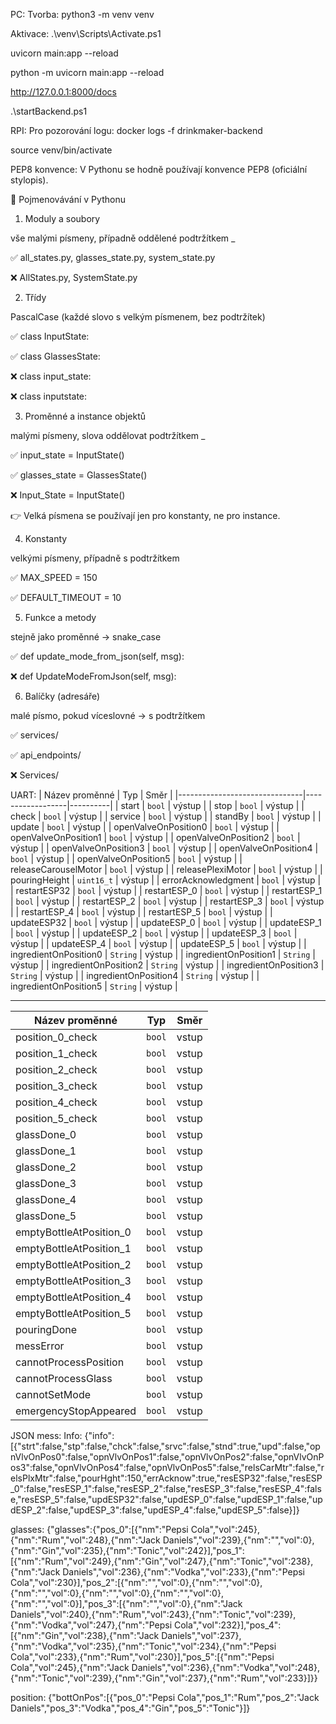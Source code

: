 PC:
Tvorba:
python3 -m venv venv

Aktivace:
.\venv\Scripts\Activate.ps1

uvicorn main:app --reload

python -m uvicorn main:app --reload

http://127.0.0.1:8000/docs

.\startBackend.ps1


RPI:
Pro pozorování logu:
docker logs -f drinkmaker-backend

source venv/bin/activate


PEP8 konvence:
V Pythonu se hodně používají konvence PEP8 (oficiální stylopis).

🔹 Pojmenovávání v Pythonu
1. Moduly a soubory

vše malými písmeny, případně oddělené podtržítkem _

✅ all_states.py, glasses_state.py, system_state.py

❌ AllStates.py, SystemState.py

2. Třídy

PascalCase (každé slovo s velkým písmenem, bez podtržítek)

✅ class InputState:

✅ class GlassesState:

❌ class input_state:

❌ class inputstate:

3. Proměnné a instance objektů

malými písmeny, slova oddělovat podtržítkem _

✅ input_state = InputState()

✅ glasses_state = GlassesState()

❌ Input_State = InputState()

👉 Velká písmena se používají jen pro konstanty, ne pro instance.

4. Konstanty

velkými písmeny, případně s podtržítkem

✅ MAX_SPEED = 150

✅ DEFAULT_TIMEOUT = 10

5. Funkce a metody

stejně jako proměnné → snake_case

✅ def update_mode_from_json(self, msg):

❌ def UpdateModeFromJson(self, msg):

6. Balíčky (adresáře)

malé písmo, pokud víceslovné → s podtržítkem

✅ services/

✅ api_endpoints/

❌ Services/

UART:
| Název proměnné                | Typ              | Směr     |
|-------------------------------|------------------|----------|
| start                         | `bool`           | výstup   | 
| stop                          | `bool`           | výstup   | 
| check                         | `bool`           | výstup   | 
| service                       | `bool`           | výstup   | 
| standBy                       | `bool`           | výstup   | 
| update                        | `bool`           | výstup   | 
| openValveOnPosition0          | `bool`           | výstup   | 
| openValveOnPosition1          | `bool`           | výstup   | 
| openValveOnPosition2          | `bool`           | výstup   | 
| openValveOnPosition3          | `bool`           | výstup   | 
| openValveOnPosition4          | `bool`           | výstup   | 
| openValveOnPosition5          | `bool`           | výstup   | 
| releaseCarouselMotor          | `bool`           | výstup   | 
| releasePlexiMotor             | `bool`           | výstup   | 
| pouringHeight                 | `uint16_t`       | výstup   | 
| errorAcknowledgment           | `bool`           | výstup   | 
| restartESP32                  | `bool`           | výstup   | 
| restartESP_0                  | `bool`           | výstup   | 
| restartESP_1                  | `bool`           | výstup   | 
| restartESP_2                  | `bool`           | výstup   | 
| restartESP_3                  | `bool`           | výstup   | 
| restartESP_4                  | `bool`           | výstup   | 
| restartESP_5                  | `bool`           | výstup   | 
| updateESP32                   | `bool`           | výstup   | 
| updateESP_0                   | `bool`           | výstup   | 
| updateESP_1                   | `bool`           | výstup   | 
| updateESP_2                   | `bool`           | výstup   | 
| updateESP_3                   | `bool`           | výstup   | 
| updateESP_4                   | `bool`           | výstup   | 
| updateESP_5                   | `bool`           | výstup   | 
| ingredientOnPosition0         | `String`         | výstup   | 
| ingredientOnPosition1         | `String`         | výstup   | 
| ingredientOnPosition2         | `String`         | výstup   | 
| ingredientOnPosition3         | `String`         | výstup   | 
| ingredientOnPosition4         | `String`         | výstup   | 
| ingredientOnPosition5         | `String`         | výstup   | 

---------------------------------------------------------------
| Název proměnné                | Typ              | Směr     |
|-------------------------------|------------------|----------|
| position_0_check              | `bool`           | vstup    | 
| position_1_check              | `bool`           | vstup    | 
| position_2_check              | `bool`           | vstup    | 
| position_3_check              | `bool`           | vstup    | 
| position_4_check              | `bool`           | vstup    | 
| position_5_check              | `bool`           | vstup    | 
| glassDone_0                   | `bool`           | vstup    | 
| glassDone_1                   | `bool`           | vstup    | 
| glassDone_2                   | `bool`           | vstup    | 
| glassDone_3                   | `bool`           | vstup    | 
| glassDone_4                   | `bool`           | vstup    | 
| glassDone_5                   | `bool`           | vstup    | 
| emptyBottleAtPosition_0       | `bool`           | vstup    | 
| emptyBottleAtPosition_1       | `bool`           | vstup    | 
| emptyBottleAtPosition_2       | `bool`           | vstup    | 
| emptyBottleAtPosition_3       | `bool`           | vstup    | 
| emptyBottleAtPosition_4       | `bool`           | vstup    | 
| emptyBottleAtPosition_5       | `bool`           | vstup    | 
| pouringDone                   | `bool`           | vstup    | 
| messError                     | `bool`           | vstup    | 
| cannotProcessPosition         | `bool`           | vstup    | 
| cannotProcessGlass            | `bool`           | vstup    | 
| cannotSetMode                 | `bool`           | vstup    | 
| emergencyStopAppeared         | `bool`           | vstup    | 

JSON mess:
Info:
{"info":[{"strt":false,"stp":false,"chck":false,"srvc":false,"stnd":true,"upd":false,"opnVlvOnPos0":false,"opnVlvOnPos1":false,"opnVlvOnPos2":false,"opnVlvOnPos3":false,"opnVlvOnPos4":false,"opnVlvOnPos5":false,"relsCarMtr":false,"relsPlxMtr":false,"pourHght":150,"errAcknow":true,"resESP32":false,"resESP_0":false,"resESP_1":false,"resESP_2":false,"resESP_3":false,"resESP_4":false,"resESP_5":false,"updESP32":false,"updESP_0":false,"updESP_1":false,"updESP_2":false,"updESP_3":false,"updESP_4":false,"updESP_5":false}]}

glasses:
{"glasses":{"pos_0":[{"nm":"Pepsi Cola","vol":245},{"nm":"Rum","vol":248},{"nm":"Jack Daniels","vol":239},{"nm":"","vol":0},{"nm":"Gin","vol":235},{"nm":"Tonic","vol":242}],"pos_1":[{"nm":"Rum","vol":249},{"nm":"Gin","vol":247},{"nm":"Tonic","vol":238},{"nm":"Jack Daniels","vol":236},{"nm":"Vodka","vol":233},{"nm":"Pepsi Cola","vol":230}],"pos_2":[{"nm":"","vol":0},{"nm":"","vol":0},{"nm":"","vol":0},{"nm":"","vol":0},{"nm":"","vol":0},{"nm":"","vol":0}],"pos_3":[{"nm":"","vol":0},{"nm":"Jack Daniels","vol":240},{"nm":"Rum","vol":243},{"nm":"Tonic","vol":239},{"nm":"Vodka","vol":247},{"nm":"Pepsi Cola","vol":232}],"pos_4":[{"nm":"Gin","vol":238},{"nm":"Jack Daniels","vol":237},{"nm":"Vodka","vol":235},{"nm":"Tonic","vol":234},{"nm":"Pepsi Cola","vol":233},{"nm":"Rum","vol":230}],"pos_5":[{"nm":"Pepsi Cola","vol":245},{"nm":"Jack Daniels","vol":236},{"nm":"Vodka","vol":248},{"nm":"Tonic","vol":239},{"nm":"Gin","vol":237},{"nm":"Rum","vol":233}]}}

position:
{"bottOnPos":[{"pos_0":"Pepsi Cola","pos_1":"Rum","pos_2":"Jack Daniels","pos_3":"Vodka","pos_4":"Gin","pos_5":"Tonic"}]}